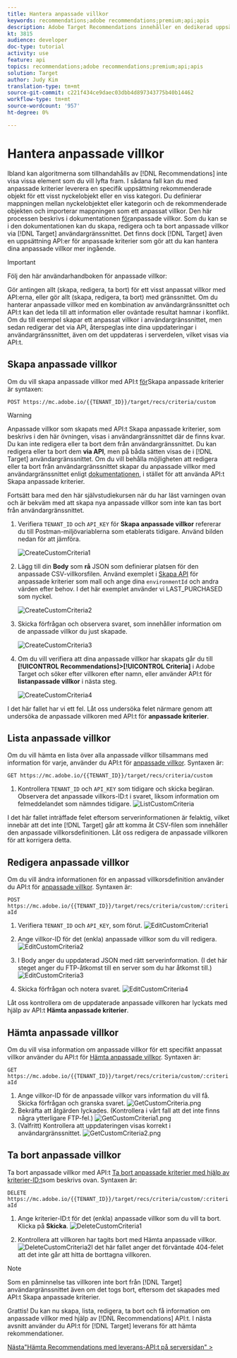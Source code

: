 ```yaml
---
title: Hantera anpassade villkor
keywords: recommendations;adobe recommendations;premium;api;apis
description: Adobe Target Recommendations innehåller en dedikerad uppsättning API:er som gör att du kan hantera din katalog med rekommenderade produkter och/eller innehåll. hantera era rekommendationsalgoritmer och -kampanjer, och leverera rekommendationer i JSON-, HTML- och XML-objekt som ska visas i webben, mobiler, e-post, IOT och andra kanaler.
kt: 3815
audience: developer
doc-type: tutorial
activity: use
feature: api
topics: recommendations;adobe recommendations;premium;api;apis
solution: Target
author: Judy Kim
translation-type: tm+mt
source-git-commit: c221f434ce9daec03dbb4d897343775b40b14462
workflow-type: tm+mt
source-wordcount: '957'
ht-degree: 0%

---
```



# Hantera anpassade villkor

Ibland kan algoritmerna som tillhandahålls av [!DNL Recommendations] inte visa vissa element som du vill lyfta fram. I sådana fall kan du med anpassade kriterier leverera en specifik uppsättning rekommenderade objekt för ett visst nyckelobjekt eller en viss kategori. Du definierar mappningen mellan nyckelobjektet eller kategorin och de rekommenderade objekten och importerar mappningen som ett anpassat villkor. Den här processen beskrivs i dokumentationen [för](https://docs.adobe.com/content/help/en/target/using/recommendations/criteria/recommendations-csv.html)anpassade villkor. Som du kan se i den dokumentationen kan du skapa, redigera och ta bort anpassade villkor via [!DNL Target] användargränssnittet. Det finns dock [!DNL Target] även en uppsättning API:er för anpassade kriterier som gör att du kan hantera dina anpassade villkor mer ingående.

>[!IMPORTANT]
>
>Följ den här användarhandboken för anpassade villkor:
>
> Gör antingen allt (skapa, redigera, ta bort) för ett visst anpassat villkor med API:erna, eller gör allt (skapa, redigera, ta bort) med gränssnittet. Om du hanterar anpassade villkor med en kombination av användargränssnittet och API:t kan det leda till att information eller oväntade resultat hamnar i konflikt. Om du till exempel skapar ett anpassat villkor i användargränssnittet, men sedan redigerar det via API, återspeglas inte dina uppdateringar i användargränssnittet, även om det uppdateras i serverdelen, vilket visas via API:t.

## Skapa anpassade villkor

Om du vill skapa anpassade villkor med API:t [för](https://developers.adobetarget.com/api/recommendations/#operation/createCriteriaCustom)Skapa anpassade kriterier är syntaxen:

`POST https://mc.adobe.io/{{TENANT_ID}}/target/recs/criteria/custom`

>[!WARNING]
>
>Anpassade villkor som skapats med API:t Skapa anpassade kriterier, som beskrivs i den här övningen, visas i användargränssnittet där de finns kvar. Du kan inte redigera eller ta bort dem från användargränssnittet. Du kan redigera eller ta bort dem **via API**, men på båda sätten visas de i [!DNL Target] användargränssnittet. Om du vill behålla möjligheten att redigera eller ta bort från användargränssnittet skapar du anpassade villkor med användargränssnittet enligt [dokumentationen](https://docs.adobe.com/content/help/en/target/using/recommendations/criteria/recommendations-csv.html), i stället för att använda API:t Skapa anpassade kriterier.

Fortsätt bara med den här självstudiekursen när du har läst varningen ovan och är bekväm med att skapa nya anpassade villkor som inte kan tas bort från användargränssnittet.

1. Verifiera `TENANT_ID` och `API_KEY` för **Skapa anpassade villkor** refererar du till Postman-miljövariablerna som etablerats tidigare. Använd bilden nedan för att jämföra.

   ![CreateCustomCriteria1](assets/CreateCustomCriteria1.png)

2. Lägg till din **Body** som **rå** JSON som definierar platsen för den anpassade CSV-villkorsfilen. Använd exemplet i [Skapa API](https://developers.adobetarget.com/api/recommendations/#operation/getAllCriteriaCustom) för anpassade kriterier som mall och ange dina `environmentId` och andra värden efter behov. I det här exemplet använder vi LAST_PURCHASED som nyckel.

   ![CreateCustomCriteria2](assets/CreateCustomCriteria2.png)

3. Skicka förfrågan och observera svaret, som innehåller information om de anpassade villkor du just skapade.

   ![CreateCustomCriteria3](assets/CreateCustomCriteria3.png)

4. Om du vill verifiera att dina anpassade villkor har skapats går du till **[!UICONTROL Recommendations]>[!UICONTROL Criteria]** i Adobe Target och söker efter villkoren efter namn, eller använder API:t för **listanpassade villkor** i nästa steg.

   ![CreateCustomCriteria4](assets/CreateCustomCriteria4.png)

I det här fallet har vi ett fel. Låt oss undersöka felet närmare genom att undersöka de anpassade villkoren med API:t för **anpassade kriterier**.

## Lista anpassade villkor

Om du vill hämta en lista över alla anpassade villkor tillsammans med information för varje, använder du API:t för [anpassade villkor](https://developers.adobetarget.com/api/recommendations/#operation/getAllCriteriaCustom). Syntaxen är:

`GET https://mc.adobe.io/{{TENANT_ID}}/target/recs/criteria/custom`

1. Kontrollera `TENANT_ID` och `API_KEY` som tidigare och skicka begäran. Observera det anpassade villkors-ID:t i svaret, liksom information om felmeddelandet som nämndes tidigare.
   ![ListCustomCriteria](assets/ListCustomCriteria.png)

I det här fallet inträffade felet eftersom serverinformationen är felaktig, vilket innebär att det inte [!DNL Target] går att komma åt CSV-filen som innehåller den anpassade villkorsdefinitionen. Låt oss redigera de anpassade villkoren för att korrigera detta.

## Redigera anpassade villkor

Om du vill ändra informationen för en anpassad villkorsdefinition använder du API:t för [anpassade villkor](https://developers.adobetarget.com/api/recommendations/#operation/updateCriteriaCustom). Syntaxen är:

`POST https://mc.adobe.io/{{TENANT_ID}}/target/recs/criteria/custom/:criteriaId`

1. Verifiera `TENANT_ID` och `API_KEY`, som förut.
   ![EditCustomCriteria1](assets/EditCustomCriteria1.png)

1. Ange villkor-ID för det (enkla) anpassade villkor som du vill redigera.
   ![EditCustomCriteria2](assets/EditCustomCriteria2.png)

1. I Body anger du uppdaterad JSON med rätt serverinformation. (I det här steget anger du FTP-åtkomst till en server som du har åtkomst till.)
   ![EditCustomCriteria3](assets/EditCustomCriteria3.png)

1. Skicka förfrågan och notera svaret.
   ![EditCustomCriteria4](assets/EditCustomCriteria4.png)

Låt oss kontrollera om de uppdaterade anpassade villkoren har lyckats med hjälp av API:t **Hämta anpassade kriterier**.

## Hämta anpassade villkor

Om du vill visa information om anpassade villkor för ett specifikt anpassat villkor använder du API:t för [Hämta anpassade villkor](https://developers.adobetarget.com/api/recommendations/#operation/getCriteriaCustom). Syntaxen är:

`GET https://mc.adobe.io/{{TENANT_ID}}/target/recs/criteria/custom/:criteriaId`

1. Ange villkor-ID för de anpassade villkor vars information du vill få. Skicka förfrågan och granska svaret.
   ![GetCustomCriteria.png](assets/GetCustomCriteria.png)
1. Bekräfta att åtgärden lyckades. (Kontrollera i vårt fall att det inte finns några ytterligare FTP-fel.)
   ![GetCustomCriteria1.png](assets/GetCustomCriteria1.png)
1. (Valfritt) Kontrollera att uppdateringen visas korrekt i användargränssnittet.
   ![GetCustomCriteria2.png](assets/GetCustomCriteria2.png)

## Ta bort anpassade villkor

Ta bort anpassade villkor med API:t [Ta bort anpassade kriterier med hjälp av kriterier-ID:t](https://developers.adobetarget.com/api/recommendations/#operation/deleteCriteriaCustom)som beskrivs ovan. Syntaxen är:

`DELETE https://mc.adobe.io/{{TENANT_ID}}/target/recs/criteria/custom/:criteriaId`

1. Ange kriterier-ID:t för det (enkla) anpassade villkor som du vill ta bort. Klicka på **Skicka**.
   ![DeleteCustomCriteria1](assets/DeleteCustomCriteria1.png)

1. Kontrollera att villkoren har tagits bort med Hämta anpassade villkor.
   ![DeleteCustomCriteria2](assets/DeleteCustomCriteria2.png)I det här fallet anger det förväntade 404-felet att det inte går att hitta de borttagna villkoren.

>[!NOTE]
>Som en påminnelse tas villkoren inte bort från [!DNL Target] användargränssnittet även om det togs bort, eftersom det skapades med API:t Skapa anpassade kriterier.

Grattis! Du kan nu skapa, lista, redigera, ta bort och få information om anpassade villkor med hjälp av [!DNL Recommendations] API:t. I nästa avsnitt använder du API:t för [!DNL Target] leverans för att hämta rekommendationer.

[Nästa&quot;Hämta Recommendations med leverans-API:t på serversidan&quot; >](fetch-recs-server-side-delivery-api.md)
